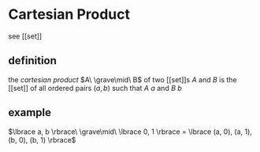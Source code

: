 # Cartesian Product

see [[set]]

## definition

the _cartesian product_ $A\ \grave\mid\ B$ of two [[set]]s $A$ and $B$ is the [[set]] of all ordered pairs $(a, b)$ such that $A\ a$ and $B\ b$

## example

$\lbrace a, b \rbrace\ \grave\mid\ \lbrace 0, 1 \rbrace = \lbrace (a, 0), (a, 1), (b, 0), (b, 1) \rbrace$
